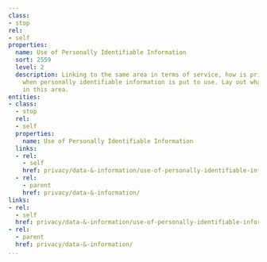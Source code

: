 ```yaml
---
class:
- stop
rel:
- self
properties:
  name: Use of Personally Identifiable Information
  sort: 2559
  level: 2
  description: Linking to the same area in terms of service, how is privacy considered
    when personally identifiable information is put to use. Lay out what is considered
    in this area.
entities:
- class:
  - stop
  rel:
  - self
  properties:
    name: Use of Personally Identifiable Information
  links:
  - rel:
    - self
    href: privacy/data-&-information/use-of-personally-identifiable-information.md
  - rel:
    - parent
    href: privacy/data-&-information/
links:
- rel:
  - self
  href: privacy/data-&-information/use-of-personally-identifiable-information.md
- rel:
  - parent
  href: privacy/data-&-information/
...
```

